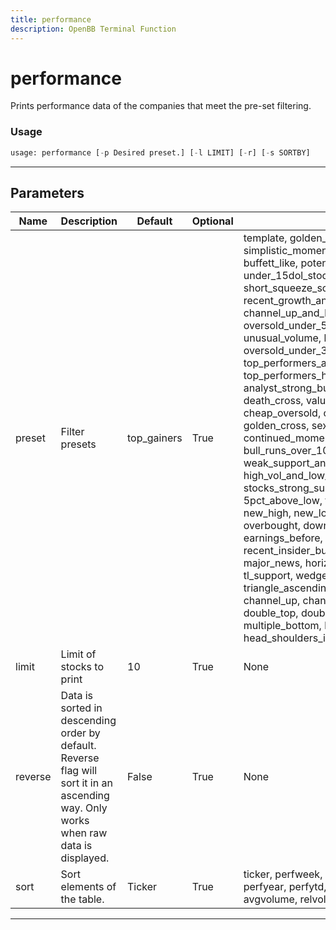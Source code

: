 ```yaml
---
title: performance
description: OpenBB Terminal Function
---
```


# performance

Prints performance data of the companies that meet the pre-set filtering.

### Usage

```python
usage: performance [-p Desired preset.] [-l LIMIT] [-r] [-s SORTBY]
```

---

## Parameters

| Name | Description | Default | Optional | Choices |
| ---- | ----------- | ------- | -------- | ------- |
| preset | Filter presets | top_gainers | True | template, golden_cross_penny, simplistic_momentum_scanner_under_7dol, buffett_like, potential_reversals, under_15dol_stocks, oversold, cheap_dividend, short_squeeze_scan, recent_growth_and_support, undervalue, channel_up_and_low_debt_and_sma_50and200, oversold_under_5dol, news_scanner, unusual_volume, heavy_inst_ins, oversold_under_3dol, rosenwald_gtfo, top_performers_all, break_out_stocks, top_performers_healthcare, analyst_strong_buy, modified_dreman, death_cross, value_stocks, rosenwald, cheap_oversold, cheap_bottom_dividend, golden_cross, sexy_year, top_performers_tech, continued_momentum_scan, bull_runs_over_10pct, modified_neff, weak_support_and_top_performers, high_vol_and_low_debt, stocks_strong_support_levels, growth_stocks, 5pct_above_low, top_gainers, top_losers, new_high, new_low, most_volatile, most_active, overbought, downgrades, upgrades, earnings_before, earnings_after, recent_insider_buying, recent_insider_selling, major_news, horizontal_sr, tl_resistance, tl_support, wedge_up, wedge_down, wedge, triangle_ascending, triangle_descending, channel_up, channel_down, channel, double_top, double_bottom, multiple_top, multiple_bottom, head_shoulders, head_shoulders_inverse |
| limit | Limit of stocks to print | 10 | True | None |
| reverse | Data is sorted in descending order by default. Reverse flag will sort it in an ascending way. Only works when raw data is displayed. | False | True | None |
| sort | Sort elements of the table. | Ticker | True | ticker, perfweek, perfmonth, perfquart, perfhalf, perfyear, perfytd, volatilityw, volatilitym, recom, avgvolume, relvolume, price, change, volume |

---
